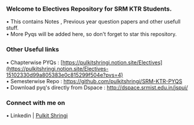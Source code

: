 
### Welcome to Electives Repository for SRM KTR Students.
• This contains Notes , Previous year question papers and other usefull stuff.<br>
• More Pyqs will be added here, so don't forget to star this repository.
### Other Useful links 
• Chapterwise PYQs : [https://pulkitshringi.notion.site/Electives](https://pulkitshringi.notion.site/Electives-15102330d99a805383e0c815299f504e?pvs=4) \
• Semesterwise Repo : https://github.com/pulkitshringi/SRM-KTR-PYQS \
• Download pyq's directly from Dspace : http://dspace.srmist.edu.in/jspui/
### Connect with me on
• Linkedin | [Pulkit Shringi](https://www.linkedin.com/in/pulkitshringi/)
